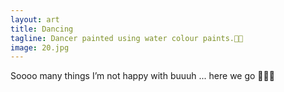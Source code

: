 ```yaml
---
layout: art
title: Dancing
tagline: Dancer painted using water colour paints.💃🏽
image: 20.jpg
---
```

Soooo many things I’m not happy with buuuh ... here we go 🤷🏿‍♀️
